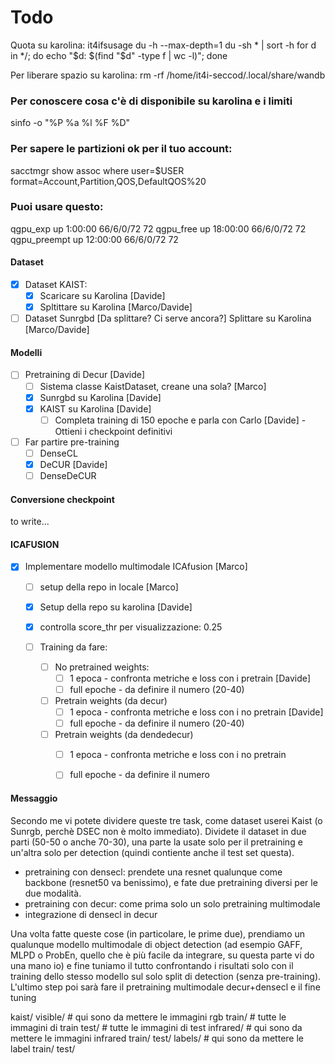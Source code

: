 # Todo

Quota su karolina: it4ifsusage
du -h --max-depth=1
du -sh * | sort -h 
for d in */; do echo "$d: $(find "$d" -type f | wc -l)"; done

Per liberare spazio su karolina: rm -rf /home/it4i-seccod/.local/share/wandb

### Per conoscere cosa c'è di disponibile su karolina e i limiti
sinfo -o "%P %a %l %F %D"

### Per sapere le partizioni ok per il tuo account:
sacctmgr show assoc where user=$USER format=Account,Partition,QOS,DefaultQOS%20

### Puoi usare questo: 
qgpu_exp up 1:00:00 66/6/0/72 72
qgpu_free up 18:00:00 66/6/0/72 72
qgpu_preempt up 12:00:00 66/6/0/72 72


#### Dataset 
- [X] Dataset KAIST:
  - [X] Scaricare su Karolina [Davide]
  - [X] Spltittare su Karolina [Marco/Davide]
 
- [ ] Dataset Sunrgbd [Da splittare? Ci serve ancora?] Splittare su Karolina [Marco/Davide]

#### Modelli

- [ ] Pretraining di Decur [Davide]
  - [ ] Sistema classe KaistDataset, creane una sola? [Marco]
  - [X] Sunrgbd su Karolina [Davide]
  - [X] KAIST su Karolina [Davide]
      - [ ] Completa training di 150 epoche e parla con Carlo [Davide] - Ottieni i checkpoint definitivi
  
- [ ] Far partire pre-training
  - [ ] DenseCL
  - [X] DeCUR [Davide]
  - [ ] DenseDeCUR

#### Conversione checkpoint
to write...

#### ICAFUSION

- [X] Implementare modello multimodale ICAfusion [Marco]
  - [ ] setup della repo in locale [Marco]
  - [X] Setup della repo su karolina [Davide]

  - [X] controlla score_thr per visualizzazione: 0.25

  - [ ] Training da fare:
    - [ ] No pretrained weights:
      - [ ] 1 epoca - confronta metriche e loss con i pretrain [Davide]
      - [ ] full epoche - da definire il numero (20-40)
    - [ ] Pretrain weights (da decur)
      - [ ] 1 epoca - confronta metriche e loss con i no pretrain [Davide]
      - [ ] full epoche - da definire il numero (20-40)
    - [ ] Pretrain weights (da dendedecur)
      - [ ] 1 epoca - confronta metriche e loss con i no pretrain
      - [ ] full epoche - da definire il numero



#### Messaggio 
Secondo me vi potete dividere queste tre task, come dataset userei Kaist (o Sunrgb, perchè DSEC non è molto immediato). Dividete il dataset in due parti (50-50 o anche 70-30), una parte la usate solo per il pretraining e un'altra solo per detection (quindi contiente anche il test set questa).
- pretraining con densecl: prendete una resnet qualunque come backbone (resnet50 va benissimo), e fate due pretraining diversi per le due modalità.
- pretraining con decur: come prima solo un solo pretraining multimodale
- integrazione di densecl in decur

Una volta fatte queste cose (in particolare, le prime due), prendiamo un qualunque modello multimodale di object detection (ad esempio GAFF, MLPD o ProbEn, quello che è più facile da integrare, su questa parte vi do una mano io) e fine tuniamo il tutto confrontando i risultati solo con il training dello stesso modello sul solo split di detection (senza pre-training). L'ultimo step poi sarà fare il pretraining multimodale decur+densecl e il fine tuning

kaist/
    visible/ # qui sono da mettere le immagini rgb
        train/ # tutte le immagini di train
        test/ # tutte le immagini di test
    infrared/ # qui sono da mettere le immagini infrared
        train/
        test/
    labels/ # qui sono da mettere le label
        train/
        test/






